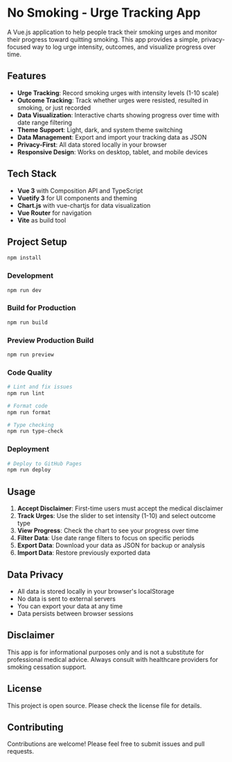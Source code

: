 # No Smoking - Urge Tracking App

A Vue.js application to help people track their smoking urges and monitor their progress toward quitting smoking. This app provides a simple, privacy-focused way to log urge intensity, outcomes, and visualize progress over time.

## Features

- **Urge Tracking**: Record smoking urges with intensity levels (1-10 scale)
- **Outcome Tracking**: Track whether urges were resisted, resulted in smoking, or just recorded
- **Data Visualization**: Interactive charts showing progress over time with date range filtering
- **Theme Support**: Light, dark, and system theme switching
- **Data Management**: Export and import your tracking data as JSON
- **Privacy-First**: All data stored locally in your browser
- **Responsive Design**: Works on desktop, tablet, and mobile devices

## Tech Stack

- **Vue 3** with Composition API and TypeScript
- **Vuetify 3** for UI components and theming
- **Chart.js** with vue-chartjs for data visualization
- **Vue Router** for navigation
- **Vite** as build tool

## Project Setup

```sh
npm install
```

### Development

```sh
npm run dev
```

### Build for Production

```sh
npm run build
```

### Preview Production Build

```sh
npm run preview
```

### Code Quality

```sh
# Lint and fix issues
npm run lint

# Format code
npm run format

# Type checking
npm run type-check
```

### Deployment

```sh
# Deploy to GitHub Pages
npm run deploy
```

## Usage

1. **Accept Disclaimer**: First-time users must accept the medical disclaimer
2. **Track Urges**: Use the slider to set intensity (1-10) and select outcome type
3. **View Progress**: Check the chart to see your progress over time
4. **Filter Data**: Use date range filters to focus on specific periods
5. **Export Data**: Download your data as JSON for backup or analysis
6. **Import Data**: Restore previously exported data

## Data Privacy

- All data is stored locally in your browser's localStorage
- No data is sent to external servers
- You can export your data at any time
- Data persists between browser sessions

## Disclaimer

This app is for informational purposes only and is not a substitute for professional medical advice. Always consult with healthcare providers for smoking cessation support.

## License

This project is open source. Please check the license file for details.

## Contributing

Contributions are welcome! Please feel free to submit issues and pull requests.